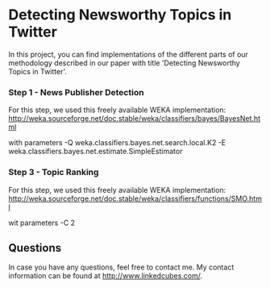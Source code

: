 Detecting Newsworthy Topics in Twitter
======================================

In this project, you can find implementations of the different parts of our methodology described in our paper with title 'Detecting Newsworthy Topics in Twitter'.

### Step 1 - News Publisher Detection
For this step, we used this freely available WEKA implementation: 
http://weka.sourceforge.net/doc.stable/weka/classifiers/bayes/BayesNet.html

with parameters
-Q weka.classifiers.bayes.net.search.local.K2
-E weka.classifiers.bayes.net.estimate.SimpleEstimator

### Step 3 - Topic Ranking
For this step, we used this freely available WEKA implementation: 
http://weka.sourceforge.net/doc.stable/weka/classifiers/functions/SMO.html

wit parameters
-C 2

Questions
-------------

In case you have any questions, feel free to contact me. My contact information can be found at http://www.linkedcubes.com/.